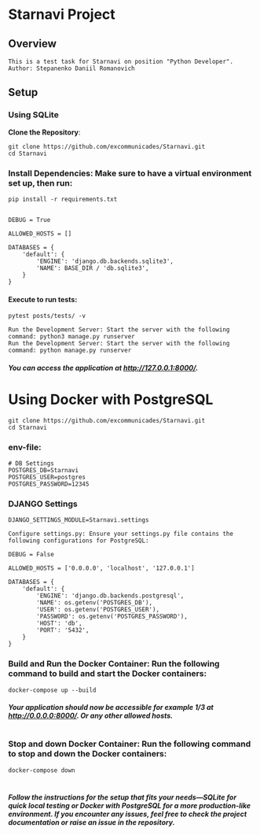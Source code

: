 # Starnavi Project

## Overview

    This is a test task for Starnavi on position "Python Developer". Author: Stepanenko Daniil Romanovich

## Setup

### Using SQLite

**Clone the Repository**:

    git clone https://github.com/excommunicades/Starnavi.git
    cd Starnavi

### Install Dependencies: Make sure to have a virtual environment set up, then run:

    pip install -r requirements.txt
    

    DEBUG = True

    ALLOWED_HOSTS = []

    DATABASES = {
        'default': {
            'ENGINE': 'django.db.backends.sqlite3',
            'NAME': BASE_DIR / 'db.sqlite3',
        }
    }

#### Execute to run tests:  
    pytest posts/tests/ -v

    Run the Development Server: Start the server with the following command: python3 manage.py runserver 
    Run the Development Server: Start the server with the following command: python manage.py runserver

##### You can access the application at http://127.0.0.1:8000/.

# Using Docker with PostgreSQL

    git clone https://github.com/excommunicades/Starnavi.git
    cd Starnavi

### env-file:

    # DB Settings
    POSTGRES_DB=Starnavi
    POSTGRES_USER=postgres
    POSTGRES_PASSWORD=12345

### DJANGO Settings

    DJANGO_SETTINGS_MODULE=Starnavi.settings

    Configure settings.py: Ensure your settings.py file contains the following configurations for PostgreSQL:

    DEBUG = False

    ALLOWED_HOSTS = ['0.0.0.0', 'localhost', '127.0.0.1']

    DATABASES = {
        'default': {
            'ENGINE': 'django.db.backends.postgresql',
            'NAME': os.getenv('POSTGRES_DB'),
            'USER': os.getenv('POSTGRES_USER'),
            'PASSWORD': os.getenv('POSTGRES_PASSWORD'),
            'HOST': 'db',
            'PORT': '5432',
        }
    }

### Build and Run the Docker Container: Run the following command to build and start the Docker containers:

    docker-compose up --build

##### Your application should now be accessible for example 1/3 at http://0.0.0.0:8000/. Or any other allowed hosts.
#
#
#
#
### Stop and down Docker Container: Run the following command to stop and down the Docker containers:
    docker-compose down
#
#
#
#
##### Follow the instructions for the setup that fits your needs—SQLite for quick local testing or Docker with PostgreSQL for a more production-like environment. If you encounter any issues, feel free to check the project documentation or raise an issue in the repository.

#
#
#
#
#